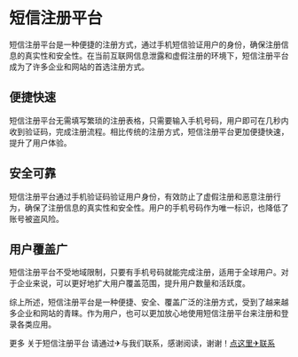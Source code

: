 # 短信注册平台

短信注册平台是一种便捷的注册方式，通过手机短信验证用户的身份，确保注册信息的真实性和安全性。在当前互联网信息泄露和虚假注册的环境下，短信注册平台成为了许多企业和网站的首选注册方式。

## 便捷快速

短信注册平台无需填写繁琐的注册表格，只需要输入手机号码，用户即可在几秒内收到验证码，完成注册流程。相比传统的注册方式，短信注册平台更加便捷快速，提升了用户体验。

## 安全可靠

短信注册平台通过手机验证码验证用户身份，有效防止了虚假注册和恶意注册行为，确保了注册信息的真实性和安全性。用户的手机号码作为唯一标识，也降低了账号被盗风险。

## 用户覆盖广

短信注册平台不受地域限制，只要有手机号码就能完成注册，适用于全球用户。对于企业来说，可以更好地扩大用户覆盖范围，提升用户数量和活跃度。

综上所述，短信注册平台是一种便捷、安全、覆盖广泛的注册方式，受到了越来越多企业和网站的青睐。作为用户，也可以更加放心地使用短信注册平台来注册和登录各类应用。

更多 关于短信注册平台 请通过✈与我们联系，感谢阅读，谢谢！[点这里✈联系](https://abc.k02.cc)
